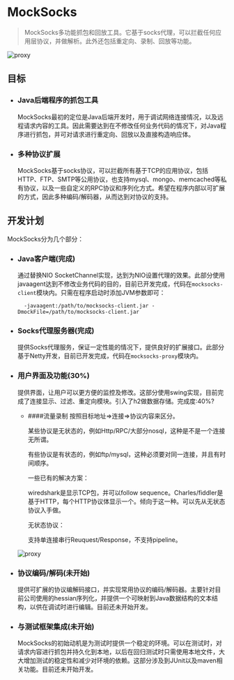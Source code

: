 MockSocks
========
> MockSocks多功能抓包和回放工具。它基于socks代理，可以拦截任何应用层协议，并做解析。此外还包括重定向、录制、回放等功能。

![proxy][1]

## 目标

* ### Java后端程序的抓包工具
	
	MockSocks最初的定位是Java后端开发时，用于调试网络连接情况，以及远程请求内容的工具。因此需要达到在不修改任何业务代码的情况下，对Java程序进行抓包，并可对请求进行重定向、回放以及直接构造响应体。

* ### 多种协议扩展

	MockSocks基于socks协议，可以拦截所有基于TCP的应用协议，包括HTTP、FTP、SMTP等公用协议，也支持mysql、mongo、memcached等私有协议，以及一些自定义的RPC协议和序列化方式。希望在程序内部以可扩展的方式，因此多种编码/解码器，从而达到对协议的支持。

## 开发计划

MockSocks分为几个部分：

* ### Java客户端(完成)

	通过替换NIO SocketChannel实现，达到为NIO设置代理的效果。此部分使用javaagent达到不修改业务代码的目的，目前已开发完成，代码在`mocksocks-client`模块内。只需在程序启动时添加JVM参数即可：
	
		-javaagent:/path/to/mocksocks-client.jar -DmockFile=/path/to/mocksocks-client.jar
	
* ### Socks代理服务器(完成)

	提供Socks代理服务，保证一定性能的情况下，提供良好的扩展接口。此部分基于Netty开发，目前已开发完成，代码在`mocksocks-proxy`模块内。
	
* ### 用户界面及功能(30%)

	提供界面，让用户可以更方便的监控及修改。这部分使用swing实现，目前完成了连接显示、过滤、重定向模块。引入了h2做数据存储。完成度:40%?
	
	* ####流量录制
	  按照目标地址=>连接=>协议内容来区分。
	  
	  某些协议是无状态的，例如Http/RPC/大部分nosql，这种是不是一个连接无所谓。
	  
	  有些协议是有状态的，例如ftp/mysql，这种必须要对同一连接，并且有时间顺序。
	  
	  一些已有的解决方案：
	  
	  wiredshark是显示TCP包，并可以follow sequence。Charles/fiddler是基于HTTP，每个HTTP协议体显示一个。倾向于这一种。可以先从无状态协议入手做。
	  
	  无状态协议：
	  
	  支持单连接串行Reuquest/Response，不支持pipeline。
	 
	 ![proxy][2]

* ### 协议编码/解码(未开始)

	提供可扩展的协议编解码接口，并实现常用协议的编码/解码器。主要针对目前公司使用的hessian序列化，并提供一个可映射到Java数据结构的文本结构，以供在调试时进行编辑。目前还未开始开发。

* ### 与测试框架集成(未开始)

	MockSocks的初始动机是为测试时提供一个稳定的环境。可以在测试时，对请求内容进行抓包并持久化到本地，以后在回归测试时只需使用本地文件，大大增加测试的稳定性和减少对环境的依赖。这部分涉及到JUnit以及maven相关功能。目前还未开始开发。


  [1]: http://static.oschina.net/uploads/space/2013/1025/202527_iLkr_190591.png
  [2]: http://static.oschina.net/uploads/space/2013/1026/224012_KNGE_190591.png
  
  
  
  